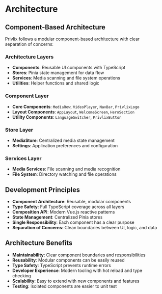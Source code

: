 # Architecture

## Component-Based Architecture

Privlix follows a modular component-based architecture with clear separation of concerns:

### Architecture Layers

- **Components**: Reusable UI components with TypeScript
- **Stores**: Pinia state management for data flow
- **Services**: Media scanning and file system operations
- **Utilities**: Helper functions and shared logic

### Component Layer

- **Core Components**: `MediaRow`, `VideoPlayer`, `NavBar`, `PrivlixLogo`
- **Layout Components**: `AppLayout`, `WelcomeScreen`, `HeroSection`
- **Utility Components**: `LanguageSwitcher`, `PrivlixButton`

### Store Layer

- **MediaStore**: Centralized media state management
- **Settings**: Application preferences and configuration

### Services Layer

- **Media Services**: File scanning and media recognition
- **File System**: Directory watching and file operations

## Development Principles

- **Component Architecture**: Reusable, modular components
- **Type Safety**: Full TypeScript coverage across all layers
- **Composition API**: Modern Vue.js reactive patterns
- **State Management**: Centralized Pinia stores
- **Single Responsibility**: Each component has a clear purpose
- **Separation of Concerns**: Clean boundaries between UI, logic, and data

## Architecture Benefits

- **Maintainability**: Clear component boundaries and responsibilities
- **Reusability**: Modular components can be easily reused
- **Type Safety**: TypeScript prevents runtime errors
- **Developer Experience**: Modern tooling with hot reload and type checking
- **Scalability**: Easy to extend with new components and features
- **Testing**: Isolated components are easier to unit test
